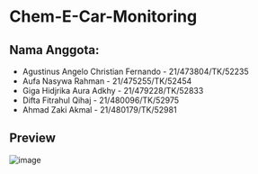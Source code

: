 # **Chem-E-Car-Monitoring**
## Nama Anggota: <br>
- Agustinus Angelo Christian Fernando - 21/473804/TK/52235
- Aufa Nasywa Rahman - 21/475255/TK/52454
- Giga Hidjrika Aura Adkhy - 21/479228/TK/52833
- Difta Fitrahul Qihaj - 21/480096/TK/52975
- Ahmad Zaki Akmal - 21/480179/TK/52981


## Preview

![image](https://github.com/ahmadzaki2975/Chem-E-Car-Monitoring/assets/87590846/26afc632-31f4-45db-9018-be880dd7d649)
